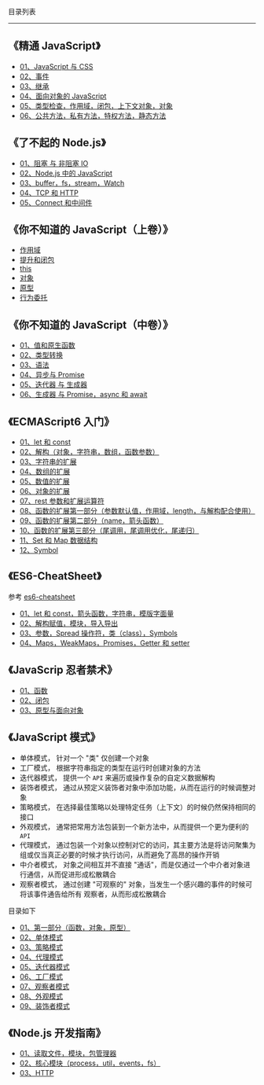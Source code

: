 目录列表

----

## 《精通 JavaScript》

* [01、JavaScript 与 CSS](https://github.com/heptaluan/blog/blob/master/readingNotes/精通JavaScript/01.md)
* [02、事件](https://github.com/heptaluan/blog/blob/master/readingNotes/精通JavaScript/02.md)
* [03、继承](https://github.com/heptaluan/blog/blob/master/readingNotes/精通JavaScript/03.md)
* [04、面向对象的 JavaScript](https://github.com/heptaluan/blog/blob/master/readingNotes/精通JavaScript/04.md)
* [05、类型检查，作用域，闭包，上下文对象，对象](https://github.com/heptaluan/blog/blob/master/readingNotes/精通JavaScript/05.md)
* [06、公共方法，私有方法，特权方法，静态方法](https://github.com/heptaluan/blog/blob/master/readingNotes/精通JavaScript/06.md)


## 《了不起的 Node.js》

* [01、阻塞 与 非阻塞 IO](https://github.com/heptaluan/blog/blob/master/readingNotes/了不起的Node.js/01.md)
* [02、Node.js 中的 JavaScript](https://github.com/heptaluan/blog/blob/master/readingNotes/了不起的Node.js/02.md)
* [03、buffer，fs，stream，Watch](https://github.com/heptaluan/blog/blob/master/readingNotes/了不起的Node.js/03.md)
* [04、TCP 和 HTTP](https://github.com/heptaluan/blog/blob/master/readingNotes/了不起的Node.js/04.md)
* [05、Connect 和中间件](https://github.com/heptaluan/blog/blob/master/readingNotes/了不起的Node.js/05.md)


## 《你不知道的 JavaScript（上卷）》

* [作用域](https://github.com/heptaluan/blog/blob/master/readingNotes/你不知道的JavaScript(上卷)/01.md)
* [提升和闭包](https://github.com/heptaluan/blog/blob/master/readingNotes/你不知道的JavaScript(上卷)/02.md)
* [this](https://github.com/heptaluan/blog/blob/master/readingNotes/你不知道的JavaScript(上卷)/03.md)
* [对象](https://github.com/heptaluan/blog/blob/master/readingNotes/你不知道的JavaScript(上卷)/04.md)
* [原型](https://github.com/heptaluan/blog/blob/master/readingNotes/你不知道的JavaScript(上卷)/05.md)
* [行为委托](https://github.com/heptaluan/blog/blob/master/readingNotes/你不知道的JavaScript(上卷)/06.md)



## 《你不知道的 JavaScript（中卷）》

* [01、值和原生函数](https://github.com/heptaluan/blog/blob/master/readingNotes/你不知道的JavaScript(中卷)/01.md)
* [02、类型转换](https://github.com/heptaluan/blog/blob/master/readingNotes/你不知道的JavaScript(中卷)/02.md)
* [03、语法](https://github.com/heptaluan/blog/blob/master/readingNotes/你不知道的JavaScript(中卷)/03.md)
* [04、异步与 Promise](https://github.com/heptaluan/blog/blob/master/readingNotes/你不知道的JavaScript(中卷)/04.md)
* [05、迭代器 与 生成器](https://github.com/heptaluan/blog/blob/master/readingNotes/你不知道的JavaScript(中卷)/05.md)
* [06、生成器 与 Promise，async 和 await](https://github.com/heptaluan/blog/blob/master/readingNotes/你不知道的JavaScript(中卷)/06.md)



## 《ECMAScript6 入门》

* [01、let 和 const](https://github.com/heptaluan/blog/blob/master/readingNotes/ECMAScript6入门/01.md)
* [02、解构（对象，字符串，数组，函数参数）](https://github.com/heptaluan/blog/blob/master/readingNotes/ECMAScript6入门/02.md)
* [03、字符串的扩展](https://github.com/heptaluan/blog/blob/master/readingNotes/ECMAScript6入门/03.md)
* [04、数组的扩展](https://github.com/heptaluan/blog/blob/master/readingNotes/ECMAScript6入门/04.md)
* [05、数值的扩展](https://github.com/heptaluan/blog/blob/master/readingNotes/ECMAScript6入门/05.md)
* [06、对象的扩展](https://github.com/heptaluan/blog/blob/master/readingNotes/ECMAScript6入门/06.md)
* [07、rest 参数和扩展运算符](https://github.com/heptaluan/blog/blob/master/readingNotes/ECMAScript6入门/07.md)
* [08、函数的扩展第一部分（参数默认值，作用域，length，与解构配合使用）](https://github.com/heptaluan/blog/blob/master/readingNotes/ECMAScript6入门/08.md)
* [09、函数的扩展第二部分（name，箭头函数）](https://github.com/heptaluan/blog/blob/master/readingNotes/ECMAScript6入门/09.md)
* [10、函数的扩展第三部分（尾调用，尾调用优化，尾递归）](https://github.com/heptaluan/blog/blob/master/readingNotes/ECMAScript6入门/10.md)
* [11、Set 和 Map 数据结构](https://github.com/heptaluan/blog/blob/master/readingNotes/ECMAScript6入门/11.md)
* [12、Symbol](https://github.com/heptaluan/blog/blob/master/readingNotes/ECMAScript6入门/12.md)



## 《ES6-CheatSheet》

参考 [es6-cheatsheet](https://github.com/DrkSephy/es6-cheatsheet)

* [01、let 和 const，箭头函数，字符串，模版字面量](https://github.com/heptaluan/blog/blob/master/readingNotes/ES6-CheatSheet/01.md)
* [02、解构赋值，模块，导入导出](https://github.com/heptaluan/blog/blob/master/readingNotes/ES6-CheatSheet/02.md)
* [03、参数，Spread 操作符，类（class），Symbols](https://github.com/heptaluan/blog/blob/master/readingNotes/ES6-CheatSheet/03.md)
* [04、Maps，WeakMaps，Promises，Getter 和 setter](https://github.com/heptaluan/blog/blob/master/readingNotes/ES6-CheatSheet/04.md)



## 《JavaScrip 忍者禁术》

* [01、函数](https://github.com/heptaluan/blog/blob/master/readingNotes/JavaScrip忍者禁术/01.md)
* [02、闭包](https://github.com/heptaluan/blog/blob/master/readingNotes/JavaScrip忍者禁术/02.md)
* [03、原型与面向对象](https://github.com/heptaluan/blog/blob/master/readingNotes/JavaScrip忍者禁术/03.md)



## 《JavaScript 模式》

* 单体模式， 针对一个 "类" 仅创建一个对象
* 工厂模式， 根据字符串指定的类型在运行时创建对象的方法
* 迭代器模式， 提供一个 `API` 来遍历或操作复杂的自定义数据解构
* 装饰者模式， 通过从预定义装饰者对象中添加功能，从而在运行的时候调整对象
* 策略模式， 在选择最佳策略以处理特定任务（上下文）的时候仍然保持相同的接口
* 外观模式， 通常把常用方法包装到一个新方法中，从而提供一个更为便利的 `API`
* 代理模式， 通过包装一个对象以控制对它的访问，其主要方法是将访问聚集为组或仅当真正必要的时候才执行访问，从而避免了高昂的操作开销
* 中介者模式， 对象之间相互并不直接 "通话"，而是仅通过一个中介者对象进行通信，从而促进形成松散耦合
* 观察者模式， 通过创建 "可观察的" 对象，当发生一个感兴趣的事件的时候可将该事件通告给所有 观察者，从而形成松散耦合

目录如下

* [01、第一部分（函数，对象，原型）](https://github.com/heptaluan/blog/blob/master/readingNotes/JavaScript模式/01.md)
* [02、单体模式](https://github.com/heptaluan/blog/blob/master/readingNotes/JavaScript模式/02.md)
* [03、策略模式](https://github.com/heptaluan/blog/blob/master/readingNotes/JavaScript模式/03.md)
* [04、代理模式](https://github.com/heptaluan/blog/blob/master/readingNotes/JavaScript模式/04.md)
* [05、迭代器模式](https://github.com/heptaluan/blog/blob/master/readingNotes/JavaScript模式/05.md)
* [06、工厂模式](https://github.com/heptaluan/blog/blob/master/readingNotes/JavaScript模式/06.md)
* [07、观察者模式](https://github.com/heptaluan/blog/blob/master/readingNotes/JavaScript模式/07.md)
* [08、外观模式](https://github.com/heptaluan/blog/blob/master/readingNotes/JavaScript模式/08.md)
* [09、装饰者模式](https://github.com/heptaluan/blog/blob/master/readingNotes/JavaScript模式/09.md)



## 《Node.js 开发指南》

* [01、读取文件，模块，包管理器](https://github.com/heptaluan/blog/blob/master/readingNotes/Node.js开发指南/01.md)
* [02、核心模块（process，util，events，fs）](https://github.com/heptaluan/blog/blob/master/readingNotes/Node.js开发指南/02.md)
* [03、HTTP](https://github.com/heptaluan/blog/blob/master/readingNotes/Node.js开发指南/03.md)